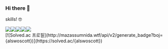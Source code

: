 ### Hi there 👋
<p>skills! 🤓</p>
<img src="https://img.shields.io/badge/Python-3776AB?style=for-the-badge&logo=Python&logoColor=white"/><img src="https://img.shields.io/badge/Tensorflow-FF6F00?style=for-the-badge&logo=Python&logoColor=white"/><img src="https://img.shields.io/badge/pytorch-EE4C2C?style=for-the-badge&logo=Python&logoColor=white"/><img src="https://img.shields.io/badge/Flask-000000?style=for-the-badge&logo=Python&logoColor=white"/><img src="https://img.shields.io/badge/mysql-4479A1?style=for-the-badge&logo=Python&logoColor=white"/>
<br>
[![Solved.ac
프로필](http://mazassumnida.wtf/api/v2/generate_badge?boj={alswoscott})](https://solved.ac/{alswoscott})
<br/>


<!--
**minseye/minseye** is a ✨ _special_ ✨ repository because its `README.md` (this file) appears on your GitHub profile.

Here are some ideas to get you started:

- 🔭 I’m currently working on ...
- 🌱 I’m currently learning ...
- 👯 I’m looking to collaborate on ...
- 🤔 I’m looking for help with ...
- 💬 Ask me about ...
- 📫 How to reach me: ...
- 😄 Pronouns: ...
- ⚡ Fun fact: ...
-->
